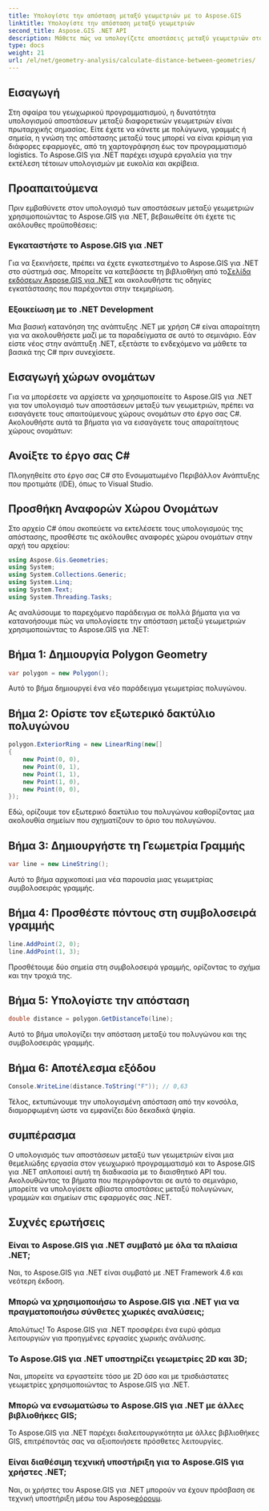 ```yaml
---
title: Υπολογίστε την απόσταση μεταξύ γεωμετριών με το Aspose.GIS
linktitle: Υπολογίστε την απόσταση μεταξύ γεωμετριών
second_title: Aspose.GIS .NET API
description: Μάθετε πώς να υπολογίζετε αποστάσεις μεταξύ γεωμετριών στο .NET χρησιμοποιώντας το Aspose.GIS. Οδηγός βήμα προς βήμα με παραδείγματα κώδικα. Βελτιώστε τις γεωχωρικές εφαρμογές σας.
type: docs
weight: 21
url: /el/net/geometry-analysis/calculate-distance-between-geometries/
---
```

## Εισαγωγή
Στη σφαίρα του γεωχωρικού προγραμματισμού, η δυνατότητα υπολογισμού αποστάσεων μεταξύ διαφορετικών γεωμετριών είναι πρωταρχικής σημασίας. Είτε έχετε να κάνετε με πολύγωνα, γραμμές ή σημεία, η γνώση της απόστασης μεταξύ τους μπορεί να είναι κρίσιμη για διάφορες εφαρμογές, από τη χαρτογράφηση έως τον προγραμματισμό logistics. Το Aspose.GIS για .NET παρέχει ισχυρά εργαλεία για την εκτέλεση τέτοιων υπολογισμών με ευκολία και ακρίβεια.
## Προαπαιτούμενα
Πριν εμβαθύνετε στον υπολογισμό των αποστάσεων μεταξύ γεωμετριών χρησιμοποιώντας το Aspose.GIS για .NET, βεβαιωθείτε ότι έχετε τις ακόλουθες προϋποθέσεις:
### Εγκαταστήστε το Aspose.GIS για .NET
 Για να ξεκινήσετε, πρέπει να έχετε εγκατεστημένο το Aspose.GIS για .NET στο σύστημά σας. Μπορείτε να κατεβάσετε τη βιβλιοθήκη από το[Σελίδα εκδόσεων Aspose.GIS για .NET](https://releases.aspose.com/gis/net/) και ακολουθήστε τις οδηγίες εγκατάστασης που παρέχονται στην τεκμηρίωση.
### Εξοικείωση με το .NET Development
Μια βασική κατανόηση της ανάπτυξης .NET με χρήση C# είναι απαραίτητη για να ακολουθήσετε μαζί με τα παραδείγματα σε αυτό το σεμινάριο. Εάν είστε νέος στην ανάπτυξη .NET, εξετάστε το ενδεχόμενο να μάθετε τα βασικά της C# πριν συνεχίσετε.

## Εισαγωγή χώρων ονομάτων
Για να μπορέσετε να αρχίσετε να χρησιμοποιείτε το Aspose.GIS για .NET για τον υπολογισμό των αποστάσεων μεταξύ των γεωμετριών, πρέπει να εισαγάγετε τους απαιτούμενους χώρους ονομάτων στο έργο σας C#. Ακολουθήστε αυτά τα βήματα για να εισαγάγετε τους απαραίτητους χώρους ονομάτων:
## Ανοίξτε το έργο σας C#
Πλοηγηθείτε στο έργο σας C# στο Ενσωματωμένο Περιβάλλον Ανάπτυξης που προτιμάτε (IDE), όπως το Visual Studio.
## Προσθήκη Αναφορών Χώρου Ονομάτων
Στο αρχείο C# όπου σκοπεύετε να εκτελέσετε τους υπολογισμούς της απόστασης, προσθέστε τις ακόλουθες αναφορές χώρου ονομάτων στην αρχή του αρχείου:
```csharp
using Aspose.Gis.Geometries;
using System;
using System.Collections.Generic;
using System.Linq;
using System.Text;
using System.Threading.Tasks;
```

Ας αναλύσουμε το παρεχόμενο παράδειγμα σε πολλά βήματα για να κατανοήσουμε πώς να υπολογίσετε την απόσταση μεταξύ γεωμετριών χρησιμοποιώντας το Aspose.GIS για .NET:
## Βήμα 1: Δημιουργία Polygon Geometry
```csharp
var polygon = new Polygon();
```
Αυτό το βήμα δημιουργεί ένα νέο παράδειγμα γεωμετρίας πολυγώνου.
## Βήμα 2: Ορίστε τον εξωτερικό δακτύλιο πολυγώνου
```csharp
polygon.ExteriorRing = new LinearRing(new[]
{
    new Point(0, 0),
    new Point(0, 1),
    new Point(1, 1),
    new Point(1, 0),
    new Point(0, 0),
});
```
Εδώ, ορίζουμε τον εξωτερικό δακτύλιο του πολυγώνου καθορίζοντας μια ακολουθία σημείων που σχηματίζουν το όριο του πολυγώνου.
## Βήμα 3: Δημιουργήστε τη Γεωμετρία Γραμμής
```csharp
var line = new LineString();
```
Αυτό το βήμα αρχικοποιεί μια νέα παρουσία μιας γεωμετρίας συμβολοσειράς γραμμής.
## Βήμα 4: Προσθέστε πόντους στη συμβολοσειρά γραμμής
```csharp
line.AddPoint(2, 0);
line.AddPoint(1, 3);
```
Προσθέτουμε δύο σημεία στη συμβολοσειρά γραμμής, ορίζοντας το σχήμα και την τροχιά της.
## Βήμα 5: Υπολογίστε την απόσταση
```csharp
double distance = polygon.GetDistanceTo(line);
```
Αυτό το βήμα υπολογίζει την απόσταση μεταξύ του πολυγώνου και της συμβολοσειράς γραμμής.
## Βήμα 6: Αποτέλεσμα εξόδου
```csharp
Console.WriteLine(distance.ToString("F")); // 0,63
```
Τέλος, εκτυπώνουμε την υπολογισμένη απόσταση από την κονσόλα, διαμορφωμένη ώστε να εμφανίζει δύο δεκαδικά ψηφία.

## συμπέρασμα
Ο υπολογισμός των αποστάσεων μεταξύ των γεωμετριών είναι μια θεμελιώδης εργασία στον γεωχωρικό προγραμματισμό και το Aspose.GIS για .NET απλοποιεί αυτή τη διαδικασία με το διαισθητικό API του. Ακολουθώντας τα βήματα που περιγράφονται σε αυτό το σεμινάριο, μπορείτε να υπολογίσετε αβίαστα αποστάσεις μεταξύ πολυγώνων, γραμμών και σημείων στις εφαρμογές σας .NET.
## Συχνές ερωτήσεις
### Είναι το Aspose.GIS για .NET συμβατό με όλα τα πλαίσια .NET;
Ναι, το Aspose.GIS για .NET είναι συμβατό με .NET Framework 4.6 και νεότερη έκδοση.
### Μπορώ να χρησιμοποιήσω το Aspose.GIS για .NET για να πραγματοποιήσω σύνθετες χωρικές αναλύσεις;
Απολύτως! Το Aspose.GIS για .NET προσφέρει ένα ευρύ φάσμα λειτουργιών για προηγμένες εργασίες χωρικής ανάλυσης.
### Το Aspose.GIS για .NET υποστηρίζει γεωμετρίες 2D και 3D;
Ναι, μπορείτε να εργαστείτε τόσο με 2D όσο και με τρισδιάστατες γεωμετρίες χρησιμοποιώντας το Aspose.GIS για .NET.
### Μπορώ να ενσωματώσω το Aspose.GIS για .NET με άλλες βιβλιοθήκες GIS;
Το Aspose.GIS για .NET παρέχει διαλειτουργικότητα με άλλες βιβλιοθήκες GIS, επιτρέποντάς σας να αξιοποιήσετε πρόσθετες λειτουργίες.
### Είναι διαθέσιμη τεχνική υποστήριξη για το Aspose.GIS για χρήστες .NET;
 Ναι, οι χρήστες του Aspose.GIS για .NET μπορούν να έχουν πρόσβαση σε τεχνική υποστήριξη μέσω του Aspose[φόρουμ](https://forum.aspose.com/c/gis/33).